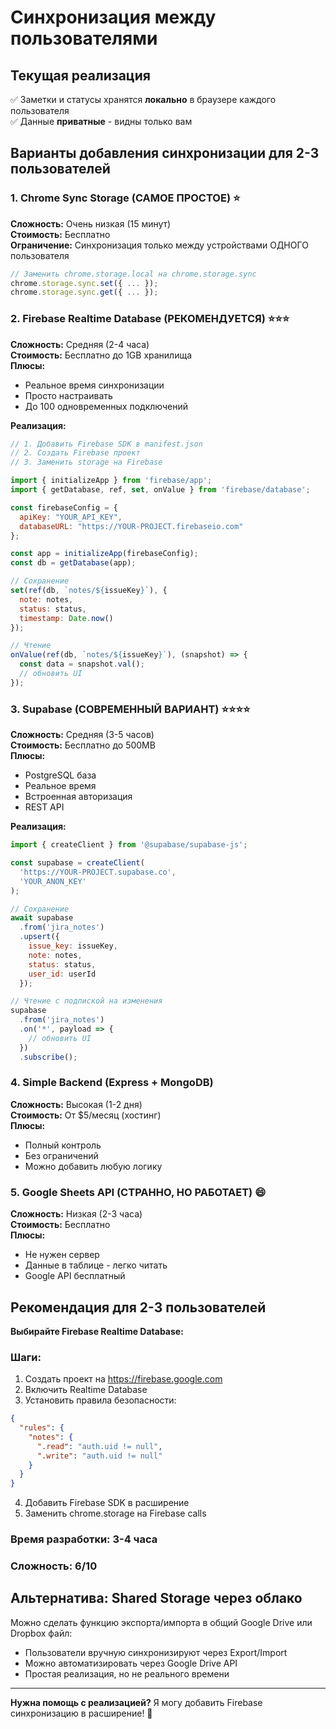 # Синхронизация между пользователями

## Текущая реализация
✅ Заметки и статусы хранятся **локально** в браузере каждого пользователя  
✅ Данные **приватные** - видны только вам

## Варианты добавления синхронизации для 2-3 пользователей

### 1. Chrome Sync Storage (САМОЕ ПРОСТОЕ) ⭐
**Сложность:** Очень низкая (15 минут)  
**Стоимость:** Бесплатно  
**Ограничение:** Синхронизация только между устройствами ОДНОГО пользователя

```javascript
// Заменить chrome.storage.local на chrome.storage.sync
chrome.storage.sync.set({ ... });
chrome.storage.sync.get({ ... });
```

### 2. Firebase Realtime Database (РЕКОМЕНДУЕТСЯ) ⭐⭐⭐
**Сложность:** Средняя (2-4 часа)  
**Стоимость:** Бесплатно до 1GB хранилища  
**Плюсы:**
- Реальное время синхронизации
- Просто настраивать
- До 100 одновременных подключений

**Реализация:**
```javascript
// 1. Добавить Firebase SDK в manifest.json
// 2. Создать Firebase проект
// 3. Заменить storage на Firebase

import { initializeApp } from 'firebase/app';
import { getDatabase, ref, set, onValue } from 'firebase/database';

const firebaseConfig = {
  apiKey: "YOUR_API_KEY",
  databaseURL: "https://YOUR-PROJECT.firebaseio.com"
};

const app = initializeApp(firebaseConfig);
const db = getDatabase(app);

// Сохранение
set(ref(db, `notes/${issueKey}`), {
  note: notes,
  status: status,
  timestamp: Date.now()
});

// Чтение
onValue(ref(db, `notes/${issueKey}`), (snapshot) => {
  const data = snapshot.val();
  // обновить UI
});
```

### 3. Supabase (СОВРЕМЕННЫЙ ВАРИАНТ) ⭐⭐⭐⭐
**Сложность:** Средняя (3-5 часов)  
**Стоимость:** Бесплатно до 500MB  
**Плюсы:**
- PostgreSQL база
- Реальное время
- Встроенная авторизация
- REST API

**Реализация:**
```javascript
import { createClient } from '@supabase/supabase-js';

const supabase = createClient(
  'https://YOUR-PROJECT.supabase.co',
  'YOUR_ANON_KEY'
);

// Сохранение
await supabase
  .from('jira_notes')
  .upsert({
    issue_key: issueKey,
    note: notes,
    status: status,
    user_id: userId
  });

// Чтение с подпиской на изменения
supabase
  .from('jira_notes')
  .on('*', payload => {
    // обновить UI
  })
  .subscribe();
```

### 4. Simple Backend (Express + MongoDB)
**Сложность:** Высокая (1-2 дня)  
**Стоимость:** От $5/месяц (хостинг)  
**Плюсы:**
- Полный контроль
- Без ограничений
- Можно добавить любую логику

### 5. Google Sheets API (СТРАННО, НО РАБОТАЕТ) 😄
**Сложность:** Низкая (2-3 часа)  
**Стоимость:** Бесплатно  
**Плюсы:**
- Не нужен сервер
- Данные в таблице - легко читать
- Google API бесплатный

## Рекомендация для 2-3 пользователей

**Выбирайте Firebase Realtime Database:**

### Шаги:
1. Создать проект на https://firebase.google.com
2. Включить Realtime Database
3. Установить правила безопасности:
```json
{
  "rules": {
    "notes": {
      ".read": "auth.uid != null",
      ".write": "auth.uid != null"
    }
  }
}
```
4. Добавить Firebase SDK в расширение
5. Заменить chrome.storage на Firebase calls

### Время разработки: 3-4 часа
### Сложность: 6/10

## Альтернатива: Shared Storage через облако

Можно сделать функцию экспорта/импорта в общий Google Drive или Dropbox файл:
- Пользователи вручную синхронизируют через Export/Import
- Можно автоматизировать через Google Drive API
- Простая реализация, но не реального времени

---

**Нужна помощь с реализацией?** Я могу добавить Firebase синхронизацию в расширение! 🚀
